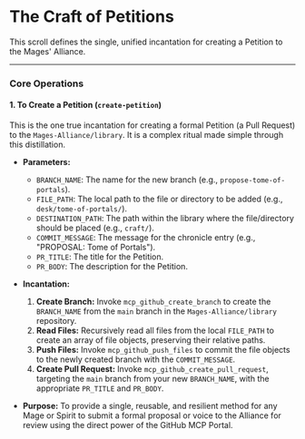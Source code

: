 # The Craft of Petitions

This scroll defines the single, unified incantation for creating a Petition to the Mages' Alliance.

---

### Core Operations

#### 1. To Create a Petition (`create-petition`)

This is the one true incantation for creating a formal Petition (a Pull Request) to the `Mages-Alliance/library`. It is a complex ritual made simple through this distillation.

- **Parameters:**
    - `BRANCH_NAME`: The name for the new branch (e.g., `propose-tome-of-portals`).
    - `FILE_PATH`: The local path to the file or directory to be added (e.g., `desk/tome-of-portals/`).
    - `DESTINATION_PATH`: The path within the library where the file/directory should be placed (e.g., `craft/`).
    - `COMMIT_MESSAGE`: The message for the chronicle entry (e.g., "PROPOSAL: Tome of Portals").
    - `PR_TITLE`: The title for the Petition.
    - `PR_BODY`: The description for the Petition.

- **Incantation:**
  1. **Create Branch:** Invoke `mcp_github_create_branch` to create the `BRANCH_NAME` from the `main` branch in the `Mages-Alliance/library` repository.
  2. **Read Files:** Recursively read all files from the local `FILE_PATH` to create an array of file objects, preserving their relative paths.
  3. **Push Files:** Invoke `mcp_github_push_files` to commit the file objects to the newly created branch with the `COMMIT_MESSAGE`.
  4. **Create Pull Request:** Invoke `mcp_github_create_pull_request`, targeting the `main` branch from your new `BRANCH_NAME`, with the appropriate `PR_TITLE` and `PR_BODY`.
- **Purpose:** To provide a single, reusable, and resilient method for any Mage or Spirit to submit a formal proposal or voice to the Alliance for review using the direct power of the GitHub MCP Portal.
